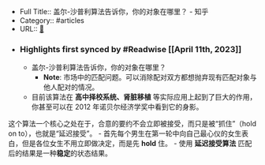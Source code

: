 - Full Title:: 盖尔-沙普利算法告诉你，你的对象在哪里？ - 知乎
- Category:: #articles
- URL:: [🔗](https://zhuanlan.zhihu.com/p/66327027)
- ### Highlights first synced by #Readwise [[April 11th, 2023]]
    - 盖尔-沙普利算法告诉你，你的对象在哪里？
        - **Note**: 市场中的匹配问题。可以消除配对双方都想抛弃现有匹配对象与他人配对的情况。
    - 目前该算法在 **高中择校系统、肾脏移植** 等实际应用上起到了巨大的作用，你甚至可以在 2012 年诺贝尔经济学奖中看到它的身影。

这个算法一个核心之处在于，合意的要约不会立即被接受，而只是被“抓住”（hold on to），也就是“延迟接受”。
    - 首先每个男生在第一轮中向自己最心仪的女生表白，但是各位女生不用立即做决定，而是先 **hold** 住。
    - 使用 **延迟接受算法** 匹配后的结果是一种**稳定**的状态结果。
